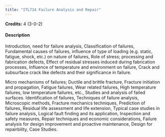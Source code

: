 ```yaml
---
title: "ITL714 Failure Analysis and Repair"
---
```

**Credits:** 4 (3-0-2)

#### Description
Introduction, need for failure analysis, Classification of failures, Fundamental causes of failures, influence of type of loading (e.g. static, fatigue, shock, etc.) on nature of failures, Role of stress; processing and fabrication defects, Effect of residual stresses induced during fabrication processes, Influence of temperature and environment on failure, Crack and subsurface crack like defects and their significance in failure.

Micro mechanisms of failures; Ductile and brittle fracture, Fracture initiation and propagation, Fatigue failures, Wear related failures, High temperature failures, low temperature failures, etc., Studies and analysis of failed surfaces. Identification of failures, Techniques of failure analysis, Microscopic methods, Fracture mechanics techniques, Prediction of failures, Residual life assessment and life extension, Typical case studies in failure analysis, Logical fault finding and its application, Inspection and safety measures, Repair techniques and economic considerations, Failure analysis for design improvement and proactive maintenance, Design for repairbility, Case Studies.